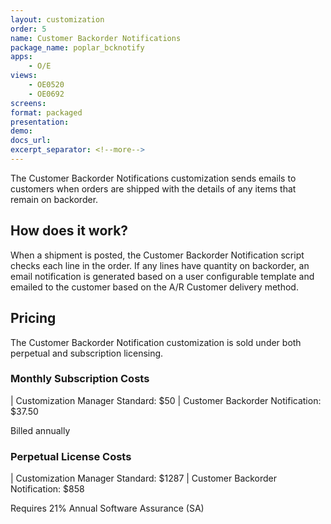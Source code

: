 ```yaml
---
layout: customization
order: 5
name: Customer Backorder Notifications
package_name: poplar_bcknotify
apps:
    - O/E
views:
    - OE0520
    - OE0692
screens:
format: packaged
presentation: 
demo: 
docs_url: 
excerpt_separator: <!--more-->
---
```


The Customer Backorder Notifications customization sends emails
to customers when orders are shipped with the details
of any items that remain on backorder.
<!--more-->

## How does it work?

When a shipment is posted, the Customer Backorder Notification script checks
each line in the order.  If any lines have quantity on backorder,
an email notification is generated based on a user configurable template and
emailed to the customer based on the A/R Customer delivery method.

## Pricing

The Customer Backorder Notification customization is sold under both perpetual
and subscription licensing.

### Monthly Subscription Costs

| Customization Manager Standard: $50
| Customer Backorder Notification: $37.50

Billed annually

### Perpetual License Costs

| Customization Manager Standard: $1287
| Customer Backorder Notification: $858

Requires 21% Annual Software Assurance (SA)
